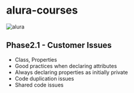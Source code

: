 # alura-courses

![alura](https://lh3.googleusercontent.com/TM-g_2L7u2p99kwg4IQeB-3352WfCq0vKXP4h5cOvISUlNll6-1WHu8t2B0oZdZKjkmp)

 ## Phase2.1 - Customer Issues
  - Class, Properties
  - Good practices when declaring attributes
  - Always declaring properties as initially private
  - Code duplication issues
  - Shared code issues

